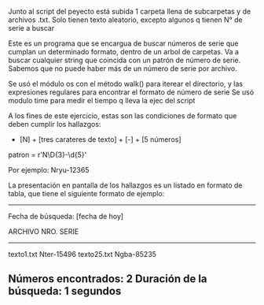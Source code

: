 Junto al script del peyecto está subida 1 carpeta llena de subcarpetas y de archivos .txt.
Solo tienen texto aleatorio, excepto algunos q tienen N° de serie a buscar

Este es un programa que se encargua de buscar números de serie que cumplan un determinado formato, dentro de un arbol de carpetas.
Va a buscar cualquier string que coincida con un patrón de número de serie. Sabemos que no puede haber más de un número de serie por archivo.

Se usó el módulo os con el método walk() para iterear el directorio, y las expresiones regulares para encontrar el formato de número de serie
Se usó modulo time para medir el tiempo q lleva la ejec del script

A los fines de este ejercicio, estas son las condiciones de formato que deben cumplir los hallazgos:
- [N] + [tres carateres de texto] + [-] + [5 números]

patron = r'N\D{3}-\d{5}'

Por ejemplo: Nryu-12365

La presentación en pantalla de los hallazgos es un listado en formato de tabla, que tiene el siguiente formato de ejemplo:

----------------------------------------------------
Fecha de búsqueda: [fecha de hoy]

ARCHIVO		NRO. SERIE
-------		----------
texto1.txt	Nter-15496
texto25.txt	Ngba-85235

Números encontrados: 2
Duración de la búsqueda: 1 segundos
----------------------------------------------------
